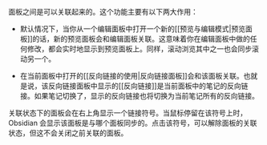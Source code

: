 面板之间是可以关联起来的。这个功能主要有以下两大作用：

- 默认情况下，当你从一个编辑面板中打开一个新的[[预览与编辑模式|预览面板]]的话，新的预览面板会和编辑面板关联。这意味着你在编辑面板中做的任何修改，都会实时地显示到预览面板上。同样，滚动浏览其中之一也会同步滚动另一个。

- 在当前面板中打开的[[反向链接的使用|反向链接面板]]会和该面板关联。也就是说，该反向链接面板中显示的[[反向链接]]是当前面板中的笔记的反向链接。如果笔记切换了，显示的反向链接也将切换为当前笔记所有的反向链接。

关联状态下的面板会在右上角显示一个链接符号。当鼠标停留在该符号上时，Obsidian 会显示该面板是与哪个面板同步的。点击该符号，可以解除面板的关联状态，但这不会关闭之前关联的面板。